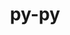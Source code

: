 ---
title: "py-py"
layout: cache
categories: [package, develop]
meta: {"versions": ["1.11.0"], "compilers": ["gcc@=11.4.0", "gcc@=9.4.0", "oneapi@=2024.0.0"], "oss": ["ubuntu20.04", "ubuntu22.04"], "platforms": ["linux"], "targets": ["neoverse_v1", "neoverse_v2", "ppc64le", "x86_64_v3"], "stacks": ["e4s", "e4s-neoverse-v2", "e4s-neoverse_v1", "e4s-oneapi", "e4s-power", "root"], "num_specs": 32, "num_specs_by_stack": {"e4s-power": 6, "root": 32, "e4s-neoverse_v1": 7, "e4s-neoverse-v2": 7, "e4s": 6, "e4s-oneapi": 6}}
spec_details: [{"hash": "ew7wxjkihxsvu7w6lxkooswzrpjfff6p", "compiler": "gcc@=9.4.0", "versions": ["1.11.0"], "os": "ubuntu20.04", "platform": "linux", "target": "ppc64le", "variants": ["build_system=python_pip"], "stacks": ["e4s-power", "root"], "size": "-", "tarball": "https://binaries.spack.io/develop/build_cache/linux-ubuntu20.04-ppc64le/gcc-9.4.0/py-py-1.11.0/linux-ubuntu20.04-ppc64le-gcc-9.4.0-py-py-1.11.0-ew7wxjkihxsvu7w6lxkooswzrpjfff6p.spack"}, {"hash": "krpix6erbciuyqqzwkh223pqvktt5pmi", "compiler": "gcc@=9.4.0", "versions": ["1.11.0"], "os": "ubuntu20.04", "platform": "linux", "target": "ppc64le", "variants": ["build_system=python_pip"], "stacks": ["e4s-power", "root"], "size": "-", "tarball": "https://binaries.spack.io/develop/build_cache/linux-ubuntu20.04-ppc64le/gcc-9.4.0/py-py-1.11.0/linux-ubuntu20.04-ppc64le-gcc-9.4.0-py-py-1.11.0-krpix6erbciuyqqzwkh223pqvktt5pmi.spack"}, {"hash": "kmjv26bbk3s4tfnozgptlfmjr4oux43h", "compiler": "gcc@=9.4.0", "versions": ["1.11.0"], "os": "ubuntu20.04", "platform": "linux", "target": "ppc64le", "variants": ["build_system=python_pip"], "stacks": ["e4s-power", "root"], "size": "-", "tarball": "https://binaries.spack.io/develop/build_cache/linux-ubuntu20.04-ppc64le/gcc-9.4.0/py-py-1.11.0/linux-ubuntu20.04-ppc64le-gcc-9.4.0-py-py-1.11.0-kmjv26bbk3s4tfnozgptlfmjr4oux43h.spack"}, {"hash": "zse27gk3kqxupdhgc2qee7wcpkzbin2y", "compiler": "gcc@=9.4.0", "versions": ["1.11.0"], "os": "ubuntu20.04", "platform": "linux", "target": "ppc64le", "variants": ["build_system=python_pip"], "stacks": ["e4s-power", "root"], "size": "-", "tarball": "https://binaries.spack.io/develop/build_cache/linux-ubuntu20.04-ppc64le/gcc-9.4.0/py-py-1.11.0/linux-ubuntu20.04-ppc64le-gcc-9.4.0-py-py-1.11.0-zse27gk3kqxupdhgc2qee7wcpkzbin2y.spack"}, {"hash": "wybxfja5iq3xp4neh6fyr6azlx4oslww", "compiler": "gcc@=9.4.0", "versions": ["1.11.0"], "os": "ubuntu20.04", "platform": "linux", "target": "ppc64le", "variants": ["build_system=python_pip"], "stacks": ["e4s-power", "root"], "size": "-", "tarball": "https://binaries.spack.io/develop/build_cache/linux-ubuntu20.04-ppc64le/gcc-9.4.0/py-py-1.11.0/linux-ubuntu20.04-ppc64le-gcc-9.4.0-py-py-1.11.0-wybxfja5iq3xp4neh6fyr6azlx4oslww.spack"}, {"hash": "swajyhubxhlvnfm72cfnmj7pj47gws76", "compiler": "gcc@=9.4.0", "versions": ["1.11.0"], "os": "ubuntu20.04", "platform": "linux", "target": "ppc64le", "variants": ["build_system=python_pip"], "stacks": ["e4s-power", "root"], "size": "-", "tarball": "https://binaries.spack.io/develop/build_cache/linux-ubuntu20.04-ppc64le/gcc-9.4.0/py-py-1.11.0/linux-ubuntu20.04-ppc64le-gcc-9.4.0-py-py-1.11.0-swajyhubxhlvnfm72cfnmj7pj47gws76.spack"}, {"hash": "on4g3yg5qcxebetwrgret2ajp57oayl2", "compiler": "gcc@=11.4.0", "versions": ["1.11.0"], "os": "ubuntu22.04", "platform": "linux", "target": "neoverse_v1", "variants": ["build_system=python_pip"], "stacks": ["root", "e4s-neoverse_v1"], "size": "-", "tarball": "https://binaries.spack.io/develop/build_cache/linux-ubuntu22.04-neoverse_v1/gcc-11.4.0/py-py-1.11.0/linux-ubuntu22.04-neoverse_v1-gcc-11.4.0-py-py-1.11.0-on4g3yg5qcxebetwrgret2ajp57oayl2.spack"}, {"hash": "6qp6kpadih5nyywm7lzeyod73pcpychc", "compiler": "gcc@=11.4.0", "versions": ["1.11.0"], "os": "ubuntu22.04", "platform": "linux", "target": "neoverse_v1", "variants": ["build_system=python_pip"], "stacks": ["root", "e4s-neoverse_v1"], "size": "-", "tarball": "https://binaries.spack.io/develop/build_cache/linux-ubuntu22.04-neoverse_v1/gcc-11.4.0/py-py-1.11.0/linux-ubuntu22.04-neoverse_v1-gcc-11.4.0-py-py-1.11.0-6qp6kpadih5nyywm7lzeyod73pcpychc.spack"}, {"hash": "qfxg7lr4lazdcls3nu43kufcudrv7vye", "compiler": "gcc@=11.4.0", "versions": ["1.11.0"], "os": "ubuntu22.04", "platform": "linux", "target": "neoverse_v1", "variants": ["build_system=python_pip"], "stacks": ["root", "e4s-neoverse_v1"], "size": "-", "tarball": "https://binaries.spack.io/develop/build_cache/linux-ubuntu22.04-neoverse_v1/gcc-11.4.0/py-py-1.11.0/linux-ubuntu22.04-neoverse_v1-gcc-11.4.0-py-py-1.11.0-qfxg7lr4lazdcls3nu43kufcudrv7vye.spack"}, {"hash": "h3yeihplkujifx4uk4n2b25lw4kr6ypz", "compiler": "gcc@=11.4.0", "versions": ["1.11.0"], "os": "ubuntu22.04", "platform": "linux", "target": "neoverse_v1", "variants": ["build_system=python_pip"], "stacks": ["root", "e4s-neoverse_v1"], "size": "-", "tarball": "https://binaries.spack.io/develop/build_cache/linux-ubuntu22.04-neoverse_v1/gcc-11.4.0/py-py-1.11.0/linux-ubuntu22.04-neoverse_v1-gcc-11.4.0-py-py-1.11.0-h3yeihplkujifx4uk4n2b25lw4kr6ypz.spack"}, {"hash": "vafnq5slqpxwqj2cqame5x2jdd7znusb", "compiler": "gcc@=11.4.0", "versions": ["1.11.0"], "os": "ubuntu22.04", "platform": "linux", "target": "neoverse_v1", "variants": ["build_system=python_pip"], "stacks": ["root", "e4s-neoverse_v1"], "size": "-", "tarball": "https://binaries.spack.io/develop/build_cache/linux-ubuntu22.04-neoverse_v1/gcc-11.4.0/py-py-1.11.0/linux-ubuntu22.04-neoverse_v1-gcc-11.4.0-py-py-1.11.0-vafnq5slqpxwqj2cqame5x2jdd7znusb.spack"}, {"hash": "57pzg72rtp6phxwpojf2wd6nlz4fa3wm", "compiler": "gcc@=11.4.0", "versions": ["1.11.0"], "os": "ubuntu22.04", "platform": "linux", "target": "neoverse_v1", "variants": ["build_system=python_pip"], "stacks": ["root", "e4s-neoverse_v1"], "size": "-", "tarball": "https://binaries.spack.io/develop/build_cache/linux-ubuntu22.04-neoverse_v1/gcc-11.4.0/py-py-1.11.0/linux-ubuntu22.04-neoverse_v1-gcc-11.4.0-py-py-1.11.0-57pzg72rtp6phxwpojf2wd6nlz4fa3wm.spack"}, {"hash": "5fmxfu4oqxsuqep3hgorgrdsuxjx7bts", "compiler": "gcc@=11.4.0", "versions": ["1.11.0"], "os": "ubuntu22.04", "platform": "linux", "target": "neoverse_v1", "variants": ["build_system=python_pip"], "stacks": ["root", "e4s-neoverse_v1"], "size": "-", "tarball": "https://binaries.spack.io/develop/build_cache/linux-ubuntu22.04-neoverse_v1/gcc-11.4.0/py-py-1.11.0/linux-ubuntu22.04-neoverse_v1-gcc-11.4.0-py-py-1.11.0-5fmxfu4oqxsuqep3hgorgrdsuxjx7bts.spack"}, {"hash": "jgcynwm7k2psj357wckrsquqmaf3vzqe", "compiler": "gcc@=11.4.0", "versions": ["1.11.0"], "os": "ubuntu22.04", "platform": "linux", "target": "neoverse_v2", "variants": ["build_system=python_pip"], "stacks": ["root", "e4s-neoverse-v2"], "size": "-", "tarball": "https://binaries.spack.io/develop/build_cache/linux-ubuntu22.04-neoverse_v2/gcc-11.4.0/py-py-1.11.0/linux-ubuntu22.04-neoverse_v2-gcc-11.4.0-py-py-1.11.0-jgcynwm7k2psj357wckrsquqmaf3vzqe.spack"}, {"hash": "dlaisfdsy5qg5cuzt5c7oqw4a5ad5u6z", "compiler": "gcc@=11.4.0", "versions": ["1.11.0"], "os": "ubuntu22.04", "platform": "linux", "target": "neoverse_v2", "variants": ["build_system=python_pip"], "stacks": ["root", "e4s-neoverse-v2"], "size": "-", "tarball": "https://binaries.spack.io/develop/build_cache/linux-ubuntu22.04-neoverse_v2/gcc-11.4.0/py-py-1.11.0/linux-ubuntu22.04-neoverse_v2-gcc-11.4.0-py-py-1.11.0-dlaisfdsy5qg5cuzt5c7oqw4a5ad5u6z.spack"}, {"hash": "m5luzd7iclq7fksvx3mt6kuqrpqwkwkx", "compiler": "gcc@=11.4.0", "versions": ["1.11.0"], "os": "ubuntu22.04", "platform": "linux", "target": "neoverse_v2", "variants": ["build_system=python_pip"], "stacks": ["root", "e4s-neoverse-v2"], "size": "-", "tarball": "https://binaries.spack.io/develop/build_cache/linux-ubuntu22.04-neoverse_v2/gcc-11.4.0/py-py-1.11.0/linux-ubuntu22.04-neoverse_v2-gcc-11.4.0-py-py-1.11.0-m5luzd7iclq7fksvx3mt6kuqrpqwkwkx.spack"}, {"hash": "yj3wx7jxs4bk4imsncneq4ikr5jvezel", "compiler": "gcc@=11.4.0", "versions": ["1.11.0"], "os": "ubuntu22.04", "platform": "linux", "target": "neoverse_v2", "variants": ["build_system=python_pip"], "stacks": ["root", "e4s-neoverse-v2"], "size": "-", "tarball": "https://binaries.spack.io/develop/build_cache/linux-ubuntu22.04-neoverse_v2/gcc-11.4.0/py-py-1.11.0/linux-ubuntu22.04-neoverse_v2-gcc-11.4.0-py-py-1.11.0-yj3wx7jxs4bk4imsncneq4ikr5jvezel.spack"}, {"hash": "sgrbbss7vwj2twahd5oiem3gcri7xmf3", "compiler": "gcc@=11.4.0", "versions": ["1.11.0"], "os": "ubuntu22.04", "platform": "linux", "target": "neoverse_v2", "variants": ["build_system=python_pip"], "stacks": ["root", "e4s-neoverse-v2"], "size": "-", "tarball": "https://binaries.spack.io/develop/build_cache/linux-ubuntu22.04-neoverse_v2/gcc-11.4.0/py-py-1.11.0/linux-ubuntu22.04-neoverse_v2-gcc-11.4.0-py-py-1.11.0-sgrbbss7vwj2twahd5oiem3gcri7xmf3.spack"}, {"hash": "dhtk4y2r6vdlbjeabso5k5mrhncco3nl", "compiler": "gcc@=11.4.0", "versions": ["1.11.0"], "os": "ubuntu22.04", "platform": "linux", "target": "neoverse_v2", "variants": ["build_system=python_pip"], "stacks": ["root", "e4s-neoverse-v2"], "size": "-", "tarball": "https://binaries.spack.io/develop/build_cache/linux-ubuntu22.04-neoverse_v2/gcc-11.4.0/py-py-1.11.0/linux-ubuntu22.04-neoverse_v2-gcc-11.4.0-py-py-1.11.0-dhtk4y2r6vdlbjeabso5k5mrhncco3nl.spack"}, {"hash": "q4tlhkl6vsda5kzwmzfuiayvxx3hwbsm", "compiler": "gcc@=11.4.0", "versions": ["1.11.0"], "os": "ubuntu22.04", "platform": "linux", "target": "neoverse_v2", "variants": ["build_system=python_pip"], "stacks": ["root", "e4s-neoverse-v2"], "size": "-", "tarball": "https://binaries.spack.io/develop/build_cache/linux-ubuntu22.04-neoverse_v2/gcc-11.4.0/py-py-1.11.0/linux-ubuntu22.04-neoverse_v2-gcc-11.4.0-py-py-1.11.0-q4tlhkl6vsda5kzwmzfuiayvxx3hwbsm.spack"}, {"hash": "wnqlrzfo4xy24mzd36i5d5ci7ulsqoio", "compiler": "gcc@=11.4.0", "versions": ["1.11.0"], "os": "ubuntu22.04", "platform": "linux", "target": "x86_64_v3", "variants": ["build_system=python_pip"], "stacks": ["root", "e4s"], "size": "-", "tarball": "https://binaries.spack.io/develop/build_cache/linux-ubuntu22.04-x86_64_v3/gcc-11.4.0/py-py-1.11.0/linux-ubuntu22.04-x86_64_v3-gcc-11.4.0-py-py-1.11.0-wnqlrzfo4xy24mzd36i5d5ci7ulsqoio.spack"}, {"hash": "m36nocg2giabb5i6phudhvo56dvvff6t", "compiler": "gcc@=11.4.0", "versions": ["1.11.0"], "os": "ubuntu22.04", "platform": "linux", "target": "x86_64_v3", "variants": ["build_system=python_pip"], "stacks": ["root", "e4s"], "size": "-", "tarball": "https://binaries.spack.io/develop/build_cache/linux-ubuntu22.04-x86_64_v3/gcc-11.4.0/py-py-1.11.0/linux-ubuntu22.04-x86_64_v3-gcc-11.4.0-py-py-1.11.0-m36nocg2giabb5i6phudhvo56dvvff6t.spack"}, {"hash": "knqgyifmlrarpaqstzclv75omj2b76mx", "compiler": "gcc@=11.4.0", "versions": ["1.11.0"], "os": "ubuntu22.04", "platform": "linux", "target": "x86_64_v3", "variants": ["build_system=python_pip"], "stacks": ["root", "e4s"], "size": "-", "tarball": "https://binaries.spack.io/develop/build_cache/linux-ubuntu22.04-x86_64_v3/gcc-11.4.0/py-py-1.11.0/linux-ubuntu22.04-x86_64_v3-gcc-11.4.0-py-py-1.11.0-knqgyifmlrarpaqstzclv75omj2b76mx.spack"}, {"hash": "cr33vdcchnghoumah76nw2gxfkc5baip", "compiler": "gcc@=11.4.0", "versions": ["1.11.0"], "os": "ubuntu22.04", "platform": "linux", "target": "x86_64_v3", "variants": ["build_system=python_pip"], "stacks": ["root", "e4s"], "size": "-", "tarball": "https://binaries.spack.io/develop/build_cache/linux-ubuntu22.04-x86_64_v3/gcc-11.4.0/py-py-1.11.0/linux-ubuntu22.04-x86_64_v3-gcc-11.4.0-py-py-1.11.0-cr33vdcchnghoumah76nw2gxfkc5baip.spack"}, {"hash": "oixnymzcsmthpl2kq2zss2dyt2pmfuti", "compiler": "gcc@=11.4.0", "versions": ["1.11.0"], "os": "ubuntu22.04", "platform": "linux", "target": "x86_64_v3", "variants": ["build_system=python_pip"], "stacks": ["root", "e4s"], "size": "-", "tarball": "https://binaries.spack.io/develop/build_cache/linux-ubuntu22.04-x86_64_v3/gcc-11.4.0/py-py-1.11.0/linux-ubuntu22.04-x86_64_v3-gcc-11.4.0-py-py-1.11.0-oixnymzcsmthpl2kq2zss2dyt2pmfuti.spack"}, {"hash": "ikus63amy5zmob2pa442wzzkc5pipjoa", "compiler": "gcc@=11.4.0", "versions": ["1.11.0"], "os": "ubuntu22.04", "platform": "linux", "target": "x86_64_v3", "variants": ["build_system=python_pip"], "stacks": ["root", "e4s"], "size": "-", "tarball": "https://binaries.spack.io/develop/build_cache/linux-ubuntu22.04-x86_64_v3/gcc-11.4.0/py-py-1.11.0/linux-ubuntu22.04-x86_64_v3-gcc-11.4.0-py-py-1.11.0-ikus63amy5zmob2pa442wzzkc5pipjoa.spack"}, {"hash": "6sdh2lkqd3kauqa4niosbjbd6dhvrwlp", "compiler": "oneapi@=2024.0.0", "versions": ["1.11.0"], "os": "ubuntu22.04", "platform": "linux", "target": "x86_64_v3", "variants": ["build_system=python_pip"], "stacks": ["e4s-oneapi", "root"], "size": "-", "tarball": "https://binaries.spack.io/develop/build_cache/linux-ubuntu22.04-x86_64_v3/oneapi-2024.0.0/py-py-1.11.0/linux-ubuntu22.04-x86_64_v3-oneapi-2024.0.0-py-py-1.11.0-6sdh2lkqd3kauqa4niosbjbd6dhvrwlp.spack"}, {"hash": "lu5urbn5maq2ldgs5mlzzaz6j4tsidn7", "compiler": "oneapi@=2024.0.0", "versions": ["1.11.0"], "os": "ubuntu22.04", "platform": "linux", "target": "x86_64_v3", "variants": ["build_system=python_pip"], "stacks": ["e4s-oneapi", "root"], "size": "-", "tarball": "https://binaries.spack.io/develop/build_cache/linux-ubuntu22.04-x86_64_v3/oneapi-2024.0.0/py-py-1.11.0/linux-ubuntu22.04-x86_64_v3-oneapi-2024.0.0-py-py-1.11.0-lu5urbn5maq2ldgs5mlzzaz6j4tsidn7.spack"}, {"hash": "zq4piamizb3piinq2jkai3nbmjshyk2x", "compiler": "oneapi@=2024.0.0", "versions": ["1.11.0"], "os": "ubuntu22.04", "platform": "linux", "target": "x86_64_v3", "variants": ["build_system=python_pip"], "stacks": ["e4s-oneapi", "root"], "size": "-", "tarball": "https://binaries.spack.io/develop/build_cache/linux-ubuntu22.04-x86_64_v3/oneapi-2024.0.0/py-py-1.11.0/linux-ubuntu22.04-x86_64_v3-oneapi-2024.0.0-py-py-1.11.0-zq4piamizb3piinq2jkai3nbmjshyk2x.spack"}, {"hash": "vhmtgh2xvrkvaqzwtzbeek3iytldi7dv", "compiler": "oneapi@=2024.0.0", "versions": ["1.11.0"], "os": "ubuntu22.04", "platform": "linux", "target": "x86_64_v3", "variants": ["build_system=python_pip"], "stacks": ["e4s-oneapi", "root"], "size": "-", "tarball": "https://binaries.spack.io/develop/build_cache/linux-ubuntu22.04-x86_64_v3/oneapi-2024.0.0/py-py-1.11.0/linux-ubuntu22.04-x86_64_v3-oneapi-2024.0.0-py-py-1.11.0-vhmtgh2xvrkvaqzwtzbeek3iytldi7dv.spack"}, {"hash": "lwd4ls7t7zfgbif6k3i73ifsybbv7bcp", "compiler": "oneapi@=2024.0.0", "versions": ["1.11.0"], "os": "ubuntu22.04", "platform": "linux", "target": "x86_64_v3", "variants": ["build_system=python_pip"], "stacks": ["e4s-oneapi", "root"], "size": "-", "tarball": "https://binaries.spack.io/develop/build_cache/linux-ubuntu22.04-x86_64_v3/oneapi-2024.0.0/py-py-1.11.0/linux-ubuntu22.04-x86_64_v3-oneapi-2024.0.0-py-py-1.11.0-lwd4ls7t7zfgbif6k3i73ifsybbv7bcp.spack"}, {"hash": "gqbvtg2kl6g2jaipmp6uwo44vvls7dyl", "compiler": "oneapi@=2024.0.0", "versions": ["1.11.0"], "os": "ubuntu22.04", "platform": "linux", "target": "x86_64_v3", "variants": ["build_system=python_pip"], "stacks": ["e4s-oneapi", "root"], "size": "-", "tarball": "https://binaries.spack.io/develop/build_cache/linux-ubuntu22.04-x86_64_v3/oneapi-2024.0.0/py-py-1.11.0/linux-ubuntu22.04-x86_64_v3-oneapi-2024.0.0-py-py-1.11.0-gqbvtg2kl6g2jaipmp6uwo44vvls7dyl.spack"}]
---